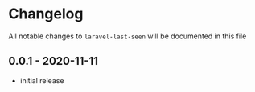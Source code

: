 # Changelog

All notable changes to `laravel-last-seen` will be documented in this file

## 0.0.1 - 2020-11-11

- initial release
